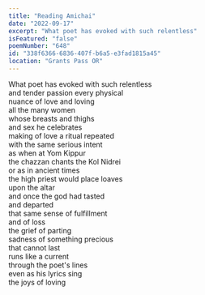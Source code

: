 ```yaml
---
title: "Reading Amichai"
date: "2022-09-17"
excerpt: "What poet has evoked with such relentless"
isFeatured: "false"
poemNumber: "648"
id: "338f6366-6836-407f-b6a5-e3fad1815a45"
location: "Grants Pass OR"
---
```


What poet has evoked with such relentless  
and tender passion every physical  
nuance of love and loving  
all the many women  
whose breasts and thighs  
and sex he celebrates  
making of love a ritual repeated  
with the same serious intent  
as when at Yom Kippur  
the chazzan chants the Kol Nidrei  
or as in ancient times  
the high priest would place loaves  
upon the altar  
and once the god had tasted  
and departed  
that same sense of fulfillment  
and of loss  
the grief of parting  
sadness of something precious  
that cannot last  
runs like a current  
through the poet's lines  
even as his lyrics sing  
the joys of loving
